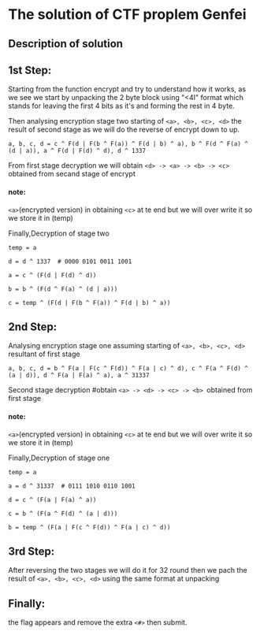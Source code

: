 
# The solution of CTF proplem Genfei


## **Description of solution**

## 1st Step:
Starting from the function encrypt and try to understand how it works, as we see we start by unpacking the 2 byte block using "<4I" format which stands for leaving the first 4 bits as it's and forming the rest in  4 byte.

 Then analysing encryption stage two
 starting of `<a>, <b>, <c>, <d>` the result of second stage as we will do the reverse of encrypt down to up.

 `a, b, c, d = c ^ F(d | F(b ^ F(a)) ^ F(d | b) ^ a), b ^ F(d ^ F(a) ^ (d | a)), a ^ F(d | F(d) ^ d), d ^ 1337`

 From first stage decryption  we will obtain `<d> -> <a> -> <b> -> <c>` obtained from secand stage of encrypt

 #### note:
 `<a>`(encrypted version) in obtaining `<c>` at te end
 but we will over write it so we store it in (temp)

 Finally,Decryption of stage two

 `temp = a`
 
 `d = d ^ 1337  # 0000 0101 0011 1001`
 
 `a = c ^ (F(d | F(d) ^ d))`
 
 `b = b ^ (F(d ^ F(a) ^ (d | a)))`
 
 `c = temp ^ (F(d | F(b ^ F(a)) ^ F(d | b) ^ a))`

## 2nd Step:

 Analysing encryption stage one
 assuming starting of `<a>, <b>, <c>, <d>` resultant of first stage

 `a, b, c, d = b ^ F(a | F(c ^ F(d)) ^ F(a | c) ^ d), c ^ F(a ^ F(d) ^ (a | d)), d ^ F(a | F(a) ^ a), a ^ 31337`

 Second stage decryption #obtain `<a> -> <d> -> <c> -> <b> `obtained from first stage
#### note:
 `<a>`(encrypted version) in obtaining `<c>` at te end
 but we will over write it so we store it in (temp)

 Finally,Decryption of stage one

 `temp = a`
 
 `a = d ^ 31337  # 0111 1010 0110 1001`
 
 `d = c ^ (F(a | F(a) ^ a))`
 
 `c = b ^ (F(a ^ F(d) ^ (a | d)))`
 
 `b = temp ^ (F(a | F(c ^ F(d)) ^ F(a | c) ^ d))`

## 3rd Step:
After reversing the two stages we will do it for 32 round
then we pach the result of `<a>, <b>, <c>, <d>` using the same format at unpacking

## Finally:
the flag appears and remove the extra `<#>` then submit.
